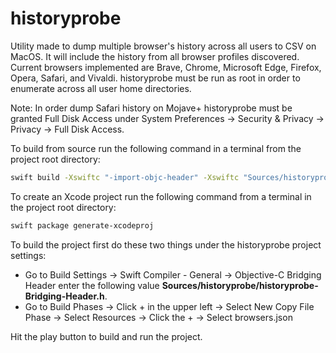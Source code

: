 # historyprobe
Utility made to dump multiple browser's history across all users to CSV on MacOS. It will include the history from all browser profiles discovered. Current browsers implemented are Brave, Chrome, Microsoft Edge, Firefox, Opera, Safari, and Vivaldi. historyprobe must be run as root in order to enumerate across all user home directories.

Note: In order dump Safari history on Mojave+ historyprobe must be granted Full Disk Access under System Preferences -> Security & Privacy -> Privacy -> Full Disk Access.

To build from source run the following command in a terminal from the project root directory:
```bash
swift build -Xswiftc "-import-objc-header" -Xswiftc "Sources/historyprobe/historyprobe-Bridging-Header.h" --static-swift-stdlib -c release
```

To create an Xcode project run the following command from a terminal in the project root directory:
```bash
swift package generate-xcodeproj
```

To build the project first do these two things under the historyprobe project settings:
* Go to Build Settings -> Swift Compiler - General -> Objective-C Bridging Header enter the following value **Sources/historyprobe/historyprobe-Bridging-Header.h**. 
* Go to Build Phases -> Click + in the upper left -> Select New Copy File Phase -> Select Resources -> Click the + -> Select browsers.json

Hit the play button to build and run the project.
